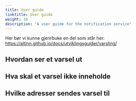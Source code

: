 ```yaml
---
title: User guide
linktitle: User guide
weight: 10
description: "A user guide for the notification service"
---
```


Her bør vi kunne gjenrbuke en del som står her: https://altinn.github.io/docs/utviklingsguider/varsling/

## Hvordan ser et varsel ut

## Hva skal et varsel ikke inneholde

## Hvilke adresser sendes varsel til